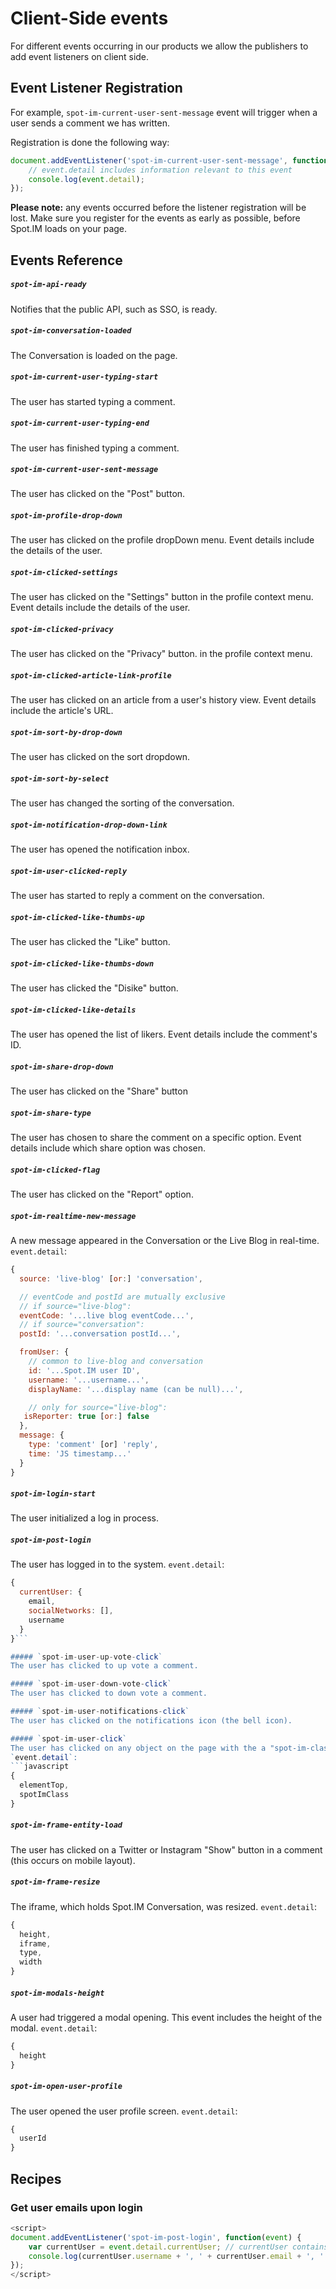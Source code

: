 # Client-Side events

For different events occurring in our products we allow the publishers to add event listeners on client side.

## Event Listener Registration
For example, `spot-im-current-user-sent-message` event will trigger when a user sends a comment we has written.

Registration is done the following way:

```javascript
document.addEventListener('spot-im-current-user-sent-message', function(event) {
    // event.detail includes information relevant to this event
    console.log(event.detail);
});
```

**Please note:** any events occurred before the listener registration will be lost.
Make sure you register for the events as early as possible, before Spot.IM loads on your page.


## Events Reference

##### `spot-im-api-ready`
Notifies that the public API, such as SSO, is ready.

##### `spot-im-conversation-loaded`
The Conversation is loaded on the page.

##### `spot-im-current-user-typing-start`
The user has started typing a comment.

##### `spot-im-current-user-typing-end`
The user has finished typing a comment.

##### `spot-im-current-user-sent-message`
The user has clicked on the "Post" button.

##### `spot-im-profile-drop-down`
The user has clicked on the profile dropDown menu. Event details include the details of the user.

##### `spot-im-clicked-settings`
The user has clicked on the "Settings" button in the profile context menu. Event details include the details of the user.

##### `spot-im-clicked-privacy`
The user has clicked on the "Privacy" button. in the profile context menu.

##### `spot-im-clicked-article-link-profile`
The user has clicked on an article from a user's history view. Event details include the article's URL.

##### `spot-im-sort-by-drop-down`
The user has clicked on the sort dropdown.

##### `spot-im-sort-by-select`
The user has changed the sorting of the conversation.

##### `spot-im-notification-drop-down-link`
The user has opened the notification inbox.

##### `spot-im-user-clicked-reply`
The user has started to reply a comment on the conversation.

##### `spot-im-clicked-like-thumbs-up`
The user has clicked the "Like" button.

##### `spot-im-clicked-like-thumbs-down`
The user has clicked the "Disike" button.

##### `spot-im-clicked-like-details`
The user has opened the list of likers. Event details include the comment's ID.

##### `spot-im-share-drop-down`
The user has clicked on the "Share" button

##### `spot-im-share-type`
The user has chosen to share the comment on a specific option. Event details include which share option was chosen.

##### `spot-im-clicked-flag`
The user has clicked on the "Report" option.

##### `spot-im-realtime-new-message`
A new message appeared in the Conversation or the Live Blog in real-time.
`event.detail`:
```javascript
{
  source: 'live-blog' [or:] 'conversation',

  // eventCode and postId are mutually exclusive  
  // if source="live-blog":
  eventCode: '...live blog eventCode...',
  // if source="conversation":
  postId: '...conversation postId...',

  fromUser: {
    // common to live-blog and conversation
    id: '...Spot.IM user ID',
    username: '...username...',
    displayName: '...display name (can be null)...',

    // only for source="live-blog":
   isReporter: true [or:] false
  },
  message: {
    type: 'comment' [or] 'reply',
    time: 'JS timestamp...'
  }
}
```


##### `spot-im-login-start`
The user initialized a log in process.

##### `spot-im-post-login`
The user has logged in to the system.
`event.detail`:
```javascript
{
  currentUser: {
    email,
    socialNetworks: [],
    username
  }
}```

##### `spot-im-user-up-vote-click`
The user has clicked to up vote a comment.

##### `spot-im-user-down-vote-click`
The user has clicked to down vote a comment.

##### `spot-im-user-notifications-click`
The user has clicked on the notifications icon (the bell icon).

##### `spot-im-user-click`
The user has clicked on any object on the page with the a "spot-im-class" attribute.
`event.detail`:
```javascript
{
  elementTop,
  spotImClass
}
```

##### `spot-im-frame-entity-load`
The user has clicked on a Twitter or Instagram "Show" button in a comment (this occurs on mobile layout).

##### `spot-im-frame-resize`
The iframe, which holds Spot.IM Conversation, was resized.
`event.detail`:
```javascript
{
  height,
  iframe,
  type,
  width
}
```

##### `spot-im-modals-height`
A user had triggered a modal opening. This event includes the height of the modal.
`event.detail`:
```javascript
{
  height
}
```
##### `spot-im-open-user-profile`
The user opened the user profile screen.
`event.detail`:
```javascript
{
  userId
}
```

## Recipes

### Get user emails upon login

```javascript
<script>
document.addEventListener('spot-im-post-login', function(event) {
    var currentUser = event.detail.currentUser; // currentUser contains details about logged in user
    console.log(currentUser.username + ', ' + currentUser.email + ', ' + currentUser.socialNetworks.join(' | '));
});
</script>
```
